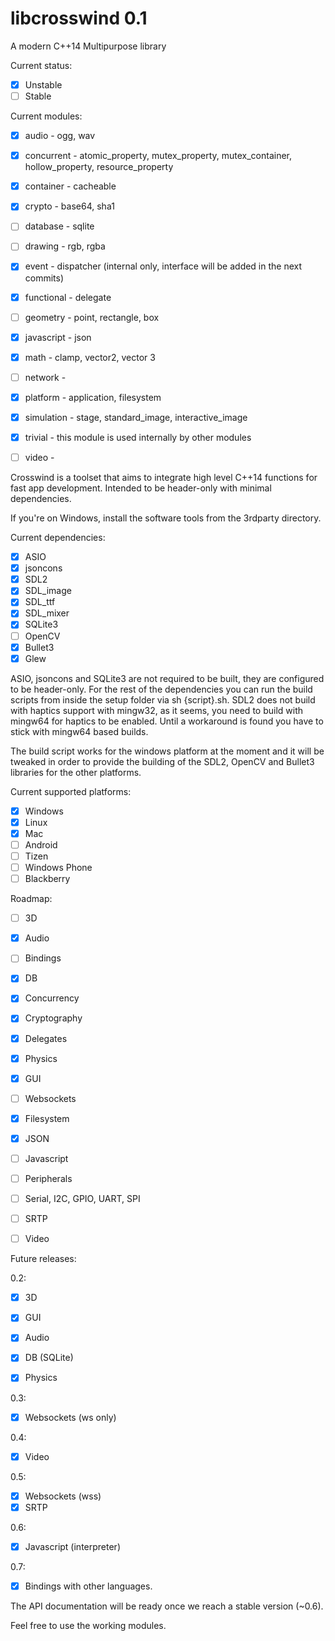 # libcrosswind 0.1
A modern C++14 Multipurpose library

Current status: 

- [x] Unstable
- [ ] Stable

Current modules:
- [x] audio      - ogg, wav
- [x] concurrent - atomic_property, mutex_property, mutex_container, hollow_property, resource_property
- [x] container  - cacheable
- [x] crypto     - base64, sha1
- [ ] database   - sqlite
- [ ] drawing    - rgb, rgba
- [x] event      - dispatcher (internal only, interface will be added in the next commits)
- [x] functional - delegate
- [ ] geometry   - point, rectangle, box
- [x] javascript - json
- [x] math       - clamp, vector2, vector 3
- [ ] network    - 
- [x] platform   - application, filesystem
- [x] simulation - stage, standard_image, interactive_image
- [x] trivial    - this module is used internally by other modules
- [ ] video      -


Crosswind is a toolset that aims to integrate high level C++14 functions for fast app development.
Intended to be header-only with minimal dependencies. 

If you're on Windows, install the software tools from the 3rdparty directory.

Current dependencies:
- [x] ASIO
- [x] jsoncons
- [x] SDL2
- [x] SDL_image
- [x] SDL_ttf
- [x] SDL_mixer
- [x] SQLite3
- [ ] OpenCV
- [x] Bullet3
- [x] Glew

ASIO, jsoncons and SQLite3 are not required to be built, they are configured to be header-only. For the rest of the dependencies you can run the build scripts from inside the setup folder via sh {script}.sh. 
SDL2 does not build with haptics support with mingw32, as it seems, you need to build with mingw64 for haptics to be enabled. Until a workaround is found you have to stick with mingw64 based builds.

The build script works for the windows platform at the moment and it will be tweaked in order to provide the building of the SDL2, OpenCV and Bullet3 libraries for the other platforms.

Current supported platforms:

- [x] Windows
- [x] Linux
- [x] Mac
- [ ] Android
- [ ] Tizen
- [ ] Windows Phone
- [ ] Blackberry

Roadmap:
- [ ] 3D
- [x] Audio
- [ ] Bindings
- [x] DB 
- [x] Concurrency  
- [x] Cryptography 
- [x] Delegates	
- [x] Physics
- [x] GUI 		  
- [ ] Websockets   
- [x] Filesystem   
- [x] JSON		   
- [ ] Javascript
- [ ] Peripherals
- [ ] Serial, I2C, GPIO, UART, SPI
- [ ] SRTP
- [ ] Video


Future releases:

0.2:
- [x] 3D
- [x] GUI
- [x] Audio 
- [x] DB (SQLite)
- [x] Physics


0.3: 
- [x] Websockets  (ws only)

0.4:
- [x] Video

0.5:
- [x] Websockets (wss)
- [x] SRTP

0.6:
- [x] Javascript (interpreter)

0.7:
- [x] Bindings with other languages.


The API documentation will be ready once we reach a stable version (~0.6). 

Feel free to use the working modules. 